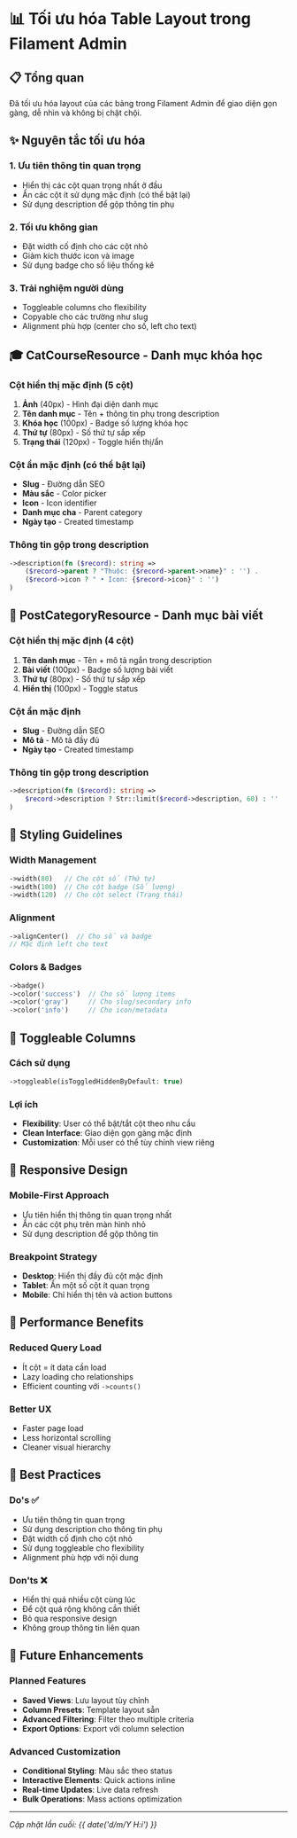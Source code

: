 # 📊 Tối ưu hóa Table Layout trong Filament Admin

## 📋 Tổng quan

Đã tối ưu hóa layout của các bảng trong Filament Admin để giao diện gọn gàng, dễ nhìn và không bị chật chội.

## ✨ Nguyên tắc tối ưu hóa

### 1. **Ưu tiên thông tin quan trọng**
- Hiển thị các cột quan trọng nhất ở đầu
- Ẩn các cột ít sử dụng mặc định (có thể bật lại)
- Sử dụng description để gộp thông tin phụ

### 2. **Tối ưu không gian**
- Đặt width cố định cho các cột nhỏ
- Giảm kích thước icon và image
- Sử dụng badge cho số liệu thống kê

### 3. **Trải nghiệm người dùng**
- Toggleable columns cho flexibility
- Copyable cho các trường như slug
- Alignment phù hợp (center cho số, left cho text)

## 🎓 CatCourseResource - Danh mục khóa học

### Cột hiển thị mặc định (5 cột)
1. **Ảnh** (40px) - Hình đại diện danh mục
2. **Tên danh mục** - Tên + thông tin phụ trong description
3. **Khóa học** (100px) - Badge số lượng khóa học
4. **Thứ tự** (80px) - Số thứ tự sắp xếp
5. **Trạng thái** (120px) - Toggle hiển thị/ẩn

### Cột ẩn mặc định (có thể bật lại)
- **Slug** - Đường dẫn SEO
- **Màu sắc** - Color picker
- **Icon** - Icon identifier
- **Danh mục cha** - Parent category
- **Ngày tạo** - Created timestamp

### Thông tin gộp trong description
```php
->description(fn ($record): string => 
    ($record->parent ? "Thuộc: {$record->parent->name}" : '') . 
    ($record->icon ? " • Icon: {$record->icon}" : '')
)
```

## 📂 PostCategoryResource - Danh mục bài viết

### Cột hiển thị mặc định (4 cột)
1. **Tên danh mục** - Tên + mô tả ngắn trong description
2. **Bài viết** (100px) - Badge số lượng bài viết
3. **Thứ tự** (80px) - Số thứ tự sắp xếp
4. **Hiển thị** (100px) - Toggle status

### Cột ẩn mặc định
- **Slug** - Đường dẫn SEO
- **Mô tả** - Mô tả đầy đủ
- **Ngày tạo** - Created timestamp

### Thông tin gộp trong description
```php
->description(fn ($record): string => 
    $record->description ? Str::limit($record->description, 60) : ''
)
```

## 🎨 Styling Guidelines

### Width Management
```php
->width(80)   // Cho cột số (Thứ tự)
->width(100)  // Cho cột badge (Số lượng)
->width(120)  // Cho cột select (Trạng thái)
```

### Alignment
```php
->alignCenter()  // Cho số và badge
// Mặc định left cho text
```

### Colors & Badges
```php
->badge()
->color('success')  // Cho số lượng items
->color('gray')     // Cho slug/secondary info
->color('info')     // Cho icon/metadata
```

## 🔧 Toggleable Columns

### Cách sử dụng
```php
->toggleable(isToggledHiddenByDefault: true)
```

### Lợi ích
- **Flexibility**: User có thể bật/tắt cột theo nhu cầu
- **Clean Interface**: Giao diện gọn gàng mặc định
- **Customization**: Mỗi user có thể tùy chỉnh view riêng

## 📱 Responsive Design

### Mobile-First Approach
- Ưu tiên hiển thị thông tin quan trọng nhất
- Ẩn các cột phụ trên màn hình nhỏ
- Sử dụng description để gộp thông tin

### Breakpoint Strategy
- **Desktop**: Hiển thị đầy đủ cột mặc định
- **Tablet**: Ẩn một số cột ít quan trọng
- **Mobile**: Chỉ hiển thị tên và action buttons

## 🚀 Performance Benefits

### Reduced Query Load
- Ít cột = ít data cần load
- Lazy loading cho relationships
- Efficient counting với `->counts()`

### Better UX
- Faster page load
- Less horizontal scrolling
- Cleaner visual hierarchy

## 📝 Best Practices

### Do's ✅
- Ưu tiên thông tin quan trọng
- Sử dụng description cho thông tin phụ
- Đặt width cố định cho cột nhỏ
- Sử dụng toggleable cho flexibility
- Alignment phù hợp với nội dung

### Don'ts ❌
- Hiển thị quá nhiều cột cùng lúc
- Để cột quá rộng không cần thiết
- Bỏ qua responsive design
- Không group thông tin liên quan

## 🔮 Future Enhancements

### Planned Features
- **Saved Views**: Lưu layout tùy chỉnh
- **Column Presets**: Template layout sẵn
- **Advanced Filtering**: Filter theo multiple criteria
- **Export Options**: Export với column selection

### Advanced Customization
- **Conditional Styling**: Màu sắc theo status
- **Interactive Elements**: Quick actions inline
- **Real-time Updates**: Live data refresh
- **Bulk Operations**: Mass actions optimization

---

*Cập nhật lần cuối: {{ date('d/m/Y H:i') }}*

